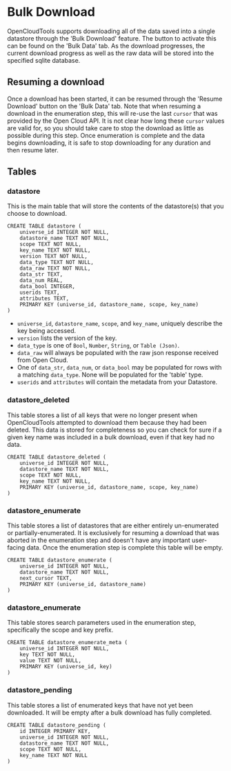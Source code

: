 # Bulk Download

OpenCloudTools supports downloading all of the data saved into a single datastore through the 'Bulk Download' feature. The button to activate this can be found on the 'Bulk Data' tab. As the download progresses, the current download progress as well as the raw data will be stored into the specified sqlite database.

## Resuming a download

Once a download has been started, it can be resumed through the 'Resume Download' button on the 'Bulk Data' tab. Note that when resuming a download in the enumeration step, this will re-use the last `cursor` that was provided by the Open Cloud API. It is not clear how long these `cursor` values are valid for, so you should take care to stop the download as little as possible during this step. Once enumeration is complete and the data begins downloading, it is safe to stop downloading for any duration and then resume later.

## Tables

### datastore

This is the main table that will store the contents of the datastore(s) that you choose to download.

```
CREATE TABLE datastore (
    universe_id INTEGER NOT NULL,
    datastore_name TEXT NOT NULL,
    scope TEXT NOT NULL,
    key_name TEXT NOT NULL,
    version TEXT NOT NULL,
    data_type TEXT NOT NULL,
    data_raw TEXT NOT NULL,
    data_str TEXT,
    data_num REAL,
    data_bool INTEGER,
    userids TEXT,
    attributes TEXT,
    PRIMARY KEY (universe_id, datastore_name, scope, key_name)
)
```

* `universe_id`, `datastore_name`, `scope`, and `key_name`, uniquely describe the key being accessed.
* `version` lists the version of the key.
* `data_type` is one of `Bool`, `Number`, `String`, or `Table (Json)`.
* `data_raw` will always be populated with the raw json response received from Open Cloud.
* One of `data_str`, `data_num`, or `data_bool` may be populated for rows with a matching `data_type`. None will be populated for the 'table' type.
* `userids` and `attributes` will contain the metadata from your Datastore.

### datastore_deleted

This table stores a list of all keys that were no longer present when OpenCloudTools attempted to download them because they had been deleted. This data is stored for completeness so you can check for sure if a given key name was included in a bulk download, even if that key had no data.

```
CREATE TABLE datastore_deleted (
    universe_id INTEGER NOT NULL,
    datastore_name TEXT NOT NULL,
    scope TEXT NOT NULL,
    key_name TEXT NOT NULL,
    PRIMARY KEY (universe_id, datastore_name, scope, key_name)
)
```

### datastore_enumerate

This table stores a list of datastores that are either entirely un-enumerated or partially-enumerated. It is exclusively for resuming a download that was aborted in the enumeration step and doesn't have any important user-facing data. Once the enumeration step is complete this table will be empty.

```
CREATE TABLE datastore_enumerate (
    universe_id INTEGER NOT NULL,
    datastore_name TEXT NOT NULL,
    next_cursor TEXT,
    PRIMARY KEY (universe_id, datastore_name)
)
```

### datastore_enumerate

This table stores search parameters used in the enumeration step, specifically the scope and key prefix.

```
CREATE TABLE datastore_enumerate_meta (
    universe_id INTEGER NOT NULL,
    key TEXT NOT NULL,
    value TEXT NOT NULL,
    PRIMARY KEY (universe_id, key)
)
```

### datastore_pending

This table stores a list of enumerated keys that have not yet been downloaded. It will be empty after a bulk download has fully completed.

```
CREATE TABLE datastore_pending (
    id INTEGER PRIMARY KEY,
    universe_id INTEGER NOT NULL,
    datastore_name TEXT NOT NULL,
    scope TEXT NOT NULL,
    key_name TEXT NOT NULL
)
```
